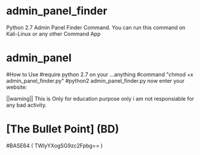 # admin_panel_finder
Python 2.7 Admin Panel Finder Command.
You can run this command on Kali-Linux or any other Command App
# admin_panel
#How to Use 
#require python 2.7 on your ...anything
#command "chmod +x admin_panel_finder.py"
#python2 admin_panel_finder.py
now enter your website:

||warning|| This is Only for education purpose only i am not responsiable for any bad activity.

# [The Bullet Point] (BD)
#BASE64 (   TWlyYXogSG9zc2Fpbg==  ) 
